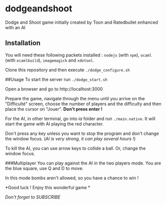 # dodgeandshoot
Dodge and Shoot game initially created by Toon and Ratedbullet enhanced with an AI

## Installation
You will need these following packets installed : `nodejs` (with `npm`), `ocaml` (with `ocamlbuild`), `imagemagick` and `xdotool`.

Clone this repository and then execute `./dodge_configure.sh`

##Usage
To start the server run `./dodge_start.sh`

Open a browser and go to http://localhost:3000

Prepare the game, navigate through the menu until you arrive on the "Difficulté" screen, choose the number of players and the difficulty and then place the cursor on "Jouer". **Don't press enter !**

For the AI, in other terminal, go into *ia* folder and run `./main.native`. It will start the game with AI playing the red character.

Don't press any key unless you want to stop the program and don't change the window focus. (*AI is very strong, it can play several hours !*)

To kill the AI, you can use arrow keys to collide a ball. Or, change the window focus.

###Multiplayer
You can play against the AI in the two players mode. You are the blue square, use Q and D to move.

In this mode bombs aren't allowed, so you have a chance to win !

*Good luck ! Enjoy this wonderful game *



*Don't forget to SUBSCRIBE*


